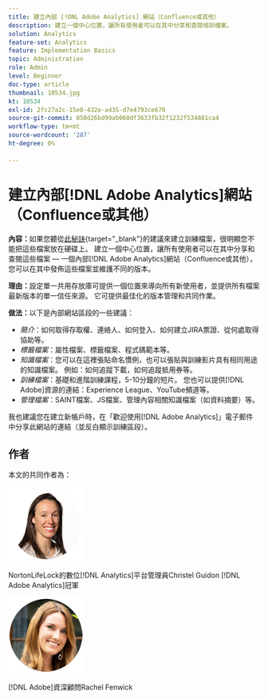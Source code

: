 ```yaml
---
title: 建立內部 [!DNL Adobe Analytics] 網站（Confluence或其他）
description: 建立一個中心位置，讓所有使用者可以在其中分享和查閱培訓檔案。
solution: Analytics
feature-set: Analytics
feature: Implementation Basics
topic: Administration
role: Admin
level: Beginner
doc-type: article
thumbnail: 10534.jpg
kt: 10534
exl-id: 2fc27a2c-15e0-432e-a435-d7e4793ce670
source-git-commit: 058d26bd99ab060df3633fb32f1232f534881ca4
workflow-type: tm+mt
source-wordcount: '287'
ht-degree: 0%

---
```


# 建立內部[!DNL Adobe Analytics]網站（Confluence或其他）

**內容：**&#x200B;如果您聽從[此秘訣](create-basic-videos-and-training.md){target="_blank"}的建議來建立訓練檔案，很明顯您不能把這些檔案放在硬碟上。 建立一個中心位置，讓所有使用者可以在其中分享和查閱這些檔案 — 一個內部[!DNL Adobe Analytics]網站（Confluence或其他），您可以在其中發佈這些檔案並維護不同的版本。

**理由：**&#x200B;設定單一共用存放庫可提供一個位置來導向所有新使用者，並提供所有檔案最新版本的單一信任來源。 它可提供最佳化的版本管理和共同作業。

**做法：**&#x200B;以下是內部網站區段的一些建議：

* _簡介_：如何取得存取權、連絡人、如何登入、如何建立JIRA票證、從何處取得協助等。
* _標籤檔案_：屬性檔案、標籤檔案、程式碼範本等。
* _知識檔案_：您可以在這裡張貼命名慣例，也可以張貼與訓練影片具有相同用途的知識檔案。 例如：如何追蹤下載，如何追蹤抵用券等。
* _訓練檔案_：基礎和進階訓練課程，5-10分鐘的短片。 您也可以提供[!DNL Adobe]資源的連結：Experience League、YouTube頻道等。
* _管理檔案_：SAINT檔案、JS檔案、管理內容相關知識檔案（如資料摘要）等。

我也建議您在建立新帳戶時，在「歡迎使用[!DNL Adobe Analytics]」電子郵件中分享此網站的連結（並反白顯示訓練區段）。


## 作者

本文的共同作者為：

![Christel指南](assets/Christel-Headshot-150.png)

NortonLifeLock的數位[!DNL Analytics]平台管理員Christel Guidon
[!DNL Adobe Analytics]冠軍

![Rachel Fenwick](assets/Rachel-Fenwick-150.png)

[!DNL Adobe]資深顧問Rachel Fenwick

